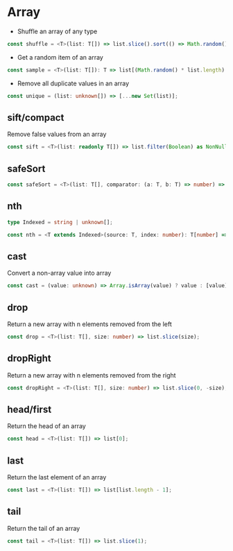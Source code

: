 # Array

- Shuffle an array of any type

```typescript
const shuffle = <T>(list: T[]) => list.slice().sort(() => Math.random() - 0.5);
```

- Get a random item of an array

```typescript
const sample = <T>(list: T[]): T => list[(Math.random() * list.length) | 0];
```

- Remove all duplicate values in an array

```typescript
const unique = (list: unknown[]) => [...new Set(list)];
```

## sift/compact

Remove false values from an array

```typescript
const sift = <T>(list: readonly T[]) => list.filter(Boolean) as NonNullable<T>[];
```

## safeSort

```typescript
const safeSort = <T>(list: T[], comparator: (a: T, b: T) => number) => list.slice().sort(comparator);
```

## nth

```typescript
type Indexed = string | unknown[];

const nth = <T extends Indexed>(source: T, index: number): T[number] => source[index];
```

## cast

Convert a non-array value into array

```typescript
const cast = (value: unknown) => Array.isArray(value) ? value : [value];
```

## drop

Return a new array with n elements removed from the left

```typescript
const drop = <T>(list: T[], size: number) => list.slice(size);
```

## dropRight

Return a new array with n elements removed from the right

```typescript
const dropRight = <T>(list: T[], size: number) => list.slice(0, -size);
```

## head/first

Return the head of an array

```typescript
const head = <T>(list: T[]) => list[0];
```

## last

Return the last element of an array

```typescript
const last = <T>(list: T[]) => list[list.length - 1];
```

## tail

Return the tail of an array

```typescript
const tail = <T>(list: T[]) => list.slice(1);
```
